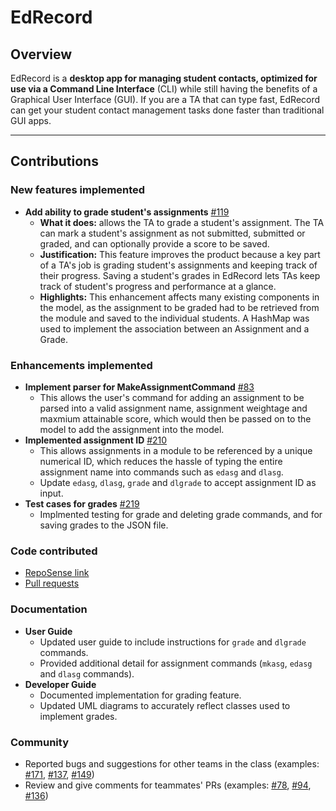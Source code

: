 # EdRecord

## Overview

EdRecord is a **desktop app for managing student contacts, optimized for use via a Command Line Interface** (CLI) while still having the benefits of a Graphical User Interface (GUI). If you are a TA that can type fast, EdRecord can get your student contact management tasks done faster than traditional GUI apps.

---

## Contributions

### New features implemented

- **Add ability to grade student's assignments** [#119](https://github.com/AY2122S1-CS2103-W14-3/tp/pull/119)
  - **What it does:** allows the TA to grade a student's assignment. The TA can mark a student's assignment as not submitted, submitted or graded, and can optionally provide a score to be saved.
  - **Justification:** This feature improves the product because a key part of a TA's job is grading student's assignments and keeping track of their progress. Saving a student's grades in EdRecord lets TAs keep track of student's progress and performance at a glance.
  - **Highlights:** This enhancement affects many existing components in the model, as the assignment to be graded had to be retrieved from the module and saved to the individual students. A HashMap was used to implement the association between an Assignment and a Grade.

### Enhancements implemented

- **Implement parser for MakeAssignmentCommand** [#83](https://github.com/AY2122S1-CS2103-W14-3/tp/pull/83)
  - This allows the user's command for adding an assignment to be parsed into a valid assignment name, assignment weightage and maxmium attainable score, which would then be passed on to the model to add the assignment into the model.
- **Implemented assignment ID** [#210](https://github.com/AY2122S1-CS2103-W14-3/tp/pull/210)
  - This allows assignments in a module to be referenced by a unique numerical ID, which reduces the hassle of typing the entire assignment name into commands such as `edasg` and `dlasg`.
  - Update `edasg`, `dlasg`, `grade` and `dlgrade` to accept assignment ID as input.
- **Test cases for grades** [#219](https://github.com/AY2122S1-CS2103-W14-3/tp/pull/219)
  - Implmented testing for grade and deleting grade commands, and for saving grades to the JSON file.

### Code contributed

- [RepoSense link](https://nus-cs2103-ay2122s1.github.io/tp-dashboard/?search=marcusc55&sort=groupTitle&sortWithin=title&timeframe=commit&mergegroup=&groupSelect=groupByRepos&breakdown=true&checkedFileTypes=docs~functional-code~test-code~other&since=2021-09-17&tabOpen=true&tabType=authorship&tabAuthor=marcusc55&tabRepo=AY2122S1-CS2103-W14-3%2Ftp%5Bmaster%5D&authorshipIsMergeGroup=false&authorshipFileTypes=docs~functional-code~test-code&authorshipIsBinaryFileTypeChecked=false&zFR=false)
- [Pull requests](https://github.com/AY2122S1-CS2103-W14-3/tp/pulls?q=is%3Apr+author%3Amarcusc55)

### Documentation

- **User Guide**
  - Updated user guide to include instructions for `grade` and `dlgrade` commands.
  - Provided additional detail for assignment commands (`mkasg`, `edasg` and `dlasg` commands).
- **Developer Guide**
  - Documented implementation for grading feature.
  - Updated UML diagrams to accurately reflect classes used to implement grades.

### Community

- Reported bugs and suggestions for other teams in the class (examples: [#171](https://github.com/AY2122S1-CS2103T-W10-4/tp/issues/171), [#137](https://github.com/AY2122S1-CS2103T-W10-4/tp/issues/137), [#149](https://github.com/AY2122S1-CS2103T-W10-4/tp/issues/149))
- Review and give comments for teammates' PRs (examples: [#78](https://github.com/AY2122S1-CS2103-W14-3/tp/pull/78), [#94](https://github.com/AY2122S1-CS2103-W14-3/tp/pull/94), [#136](https://github.com/AY2122S1-CS2103-W14-3/tp/pull/136))
